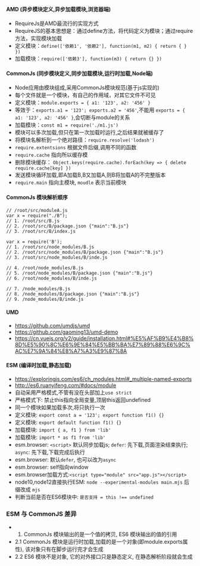 #### AMD (异步模块定义,异步加载模块,浏览器端)
- RequireJs是AMD最流行的实现方式
- RequireJS的基本思想是：通过define方法，将代码定义为模块；通过require方法，实现模块加载
- 定义模块：`define(['依赖1', '依赖2'], function(m1, m2) { return { } })`
- 加载模块：`require(['依赖3'], function(m3) { return {} })`

#### CommonJs (同步模块定义,同步加载模块,运行时加载,Node端)
- Node应用由模块组成,采用CommonJs模块规范(基于js实现的)
- 每个文件就是一个模块，有自己的作用域，对其它文件不可见
- 定义模块：`module.exports = { a1: '123', a2: '456' }`
- 等效于：`exports.a1 = '123'; exports.a2 = '456'`,不能用 `exports = { a1: '123', a2: '456' }`,会切断与module的关系
- 加载模块：`const m1 = require('./m1.js')`
- 模块可以多次加载,但只在第一次加载时运行,之后结果就被缓存了
- 将模块名解析到一个绝对路径：`require.resolve('lodash')`
- `require.extentsions` 根据文件后缀,调用不同的函数
- `require.cache` 指向所以缓存模
- 删除模块缓存： `Object.keys(require.cache).forEach(key => { delete require.cache[key] })`
- 发送模块循环加载,即A加载B,B又加载A,则B将加载A的不完整版本
- `require.main` 指向主模块, `moudle` 表示当前模块

#### CommonJs 模块解析顺序
```
// /root/src/moduleA.js
var x = require("./B");
// 1. /root/src/B.js
// 2. /root/src/B/package.json {"main":"B.js"}
// 3. /root/src/B/index.js

var x = require('B');
// 1. /root/src/node_modules/B.js
// 2. /root/src/node_modules/B/package.json {"main":"B.js"}
// 3. /root/src/node_modules/B/inde.js

// 4. /root/node_modules/B.js
// 5. /root/node_modules/B/package.json {"main":"B.js"}
// 6. /root/node_modules/B/inde.js

// 7. /node_modules/B.js
// 8. /node_modules/B/package.json {"main":"B.js"}
// 9. /node_modules/B/inde.js
```

#### UMD
- https://github.com/umdjs/umd
- https://github.com/gaoming13/umd-demo
- https://cn.vuejs.org/v2/guide/installation.html#%E5%AF%B9%E4%B8%8D%E5%90%8C%E6%9E%84%E5%BB%BA%E7%89%88%E6%9C%AC%E7%9A%84%E8%A7%A3%E9%87%8A

#### ESM (编译时加载,静态加载)
- https://exploringjs.com/es6/ch_modules.html#_multiple-named-exports
- http://es6.ruanyifeng.com/#docs/module
- 自动采用严格模式,不管有没在头部加上`use strict`
- 严格模式下: 禁止this指向全局变量,顶层this返回undefined
- 同一个模块如果加载多次,将只执行一次
- 定义模块: `export const a = '123'; export function f1() {}`
- 定义模块: `export default function f1() {}`
- 加载模块: `import { a, f1 } from 'lib'`
- 加载模块: `import * as f1 from 'lib'`
- esm.browser: `<script>` 默认同步加载js; `defer`: 先下载,页面渲染结束执行; `async`: 先下载,下载完成后执行
- esm.browser: 默认`defer`, 也可以改为`async`
- esm.browser: self指向window
- esm.browser加载方式:`<script type="module" src="app.js"></script>`
- node10,node12直接执行ESM: `node --experimental-modules main.mjs` 后缀改成 `mjs`
- 判断当前是否在ES6模块中: `是否支持 = this !== undefined`

### ESM 与 CommonJS 差异
- 1. CommonJs 模块输出的是一个值的拷贝, ES6 模块输出的值的引用
- 2.1 CommonJs 模块是运行时加载,加载的是一个对象(即module.exports属性), 该对象只有在脚步运行完才会生成
- 2.2 ES6 模块不是对象, 它的对外接口只是静态定义, 在静态解析阶段就会生成

